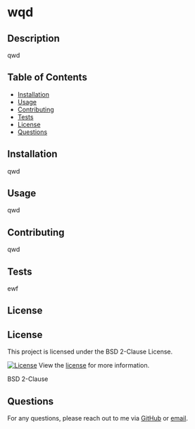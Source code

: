 
# wqd

## Description

qwd

## Table of Contents
- [Installation](#installation)
- [Usage](#usage)
- [Contributing](#contributing)
- [Tests](#tests)
- [License](#license)
- [Questions](#questions)

## Installation

qwd

## Usage

qwd

## Contributing

qwd

## Tests

ewf

## License


## License

This project is licensed under the BSD 2-Clause License.

[![License](https://img.shields.io/badge/License-BSD2Clause-brightgreen.svg)](https://opensource.org/licenses/BSD2Clause)
View the [license](https://opensource.org/licenses/BSD%202-Clause) for more information.


BSD 2-Clause

## Questions

For any questions, please reach out to me via [GitHub](https://github.com/weff) or [email](mailto:ef).
